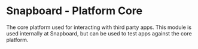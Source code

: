 # Snapboard - Platform Core

The core platform used for interacting with third party apps. This module is used internally at Snapboard, but can be used to test apps against the core platform.